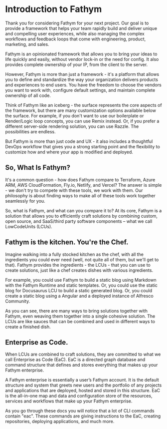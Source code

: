 # Introduction to Fathym

Thank you for considering Fathym for your next project. Our goal is to provide a framework that helps your team rapidly build and deliver unique and compelling user experiences, while also managing the complex workflows and feedback loops that come with engineering, product, marketing, and sales.

Fathym is an opinionated framework that allows you to bring your ideas to life quickly and easily, without vendor lock-in or the need for config. It also provides complete ownership of your IP, from the client to the server.

However, Fathym is more than just a framework - it's a platform that allows you to define and standardize the way your organization delivers products and experiences to end users. You have the freedom to choose the vendors you want to work with, configure default settings, and maintain complete ownership of all code.

Think of Fathym like an iceberg - the surface represents the core aspects of the framework, but there are many customization options available below the surface. For example, if you don't want to use our boilerplate or Render/Logic loop concepts, you can use Remix instead. Or, if you prefer a different server-side rendering solution, you can use Razzle. The possibilities are endless.

But Fathym is more than just code and UX - it also includes a thoughtful DevOps workflow that gives you a strong starting point and the flexibility to customize how and where your app is modified and deployed.

## So, What Is Fathym?

It's a common question - how does Fathym compare to Terraform, Azure ARM, AWS CloudFormation, Fly.io, Netlify, and Vercel? The answer is simple - we don't try to compete with these tools, we work with them. Our philosophy is about finding ways to make all of these tools work together seamlessly for you.

So, what is Fathym, and what can you compare it to? At its core, Fathym is a solution that allows you to efficiently craft solutions by combining custom, open source, and SaaS/third party software components – what we call LowCodeUnits (LCUs). 

## Fathym is the kitchen. You're the Chef.

Imagine walking into a fully stocked kitchen as the chef, with all the ingredients you could ever need (well, not quite all of them, but we'll get to that). Fathym provides the ingredients - the LCUs - that you can use to create solutions, just like a chef creates dishes with various ingredients.

For example, you could use Fathym to build a static blog using Markdown with the Fathym Runtime and static templates. Or, you could use the static blog for Docusaurus LCU to build a static generated blog. Or, you could create a static blog using a Angular and a deployed instance of Alfresco Community.

As you can see, there are many ways to bring solutions together with Fathym, even weaving them together into a single cohesive solution. The LCUs are like sauces that can be combined and used in different ways to create a finished dish.

## Enterprise as Code.

When LCUs are combined to craft solutions, they are committed to what we call Enterprise as Code (EaC). EaC is a directed graph database and command structure that defines and stores everything that makes up your Fathym enterprise. 

A Fathym enterprise is essentially a user’s Fathym account. It is the default structure and system that greets new users and the portfolio of any projects and applications that are deployed, hosted and stored in this structure. EaC is the all-in-one map and data and configuration store of the resources, services and workflows that make up your Fathym enterprise. 

As you go through these docs you will notice that a lot of CLI commands contain "eac". These commands are giving instructions to the EaC, creating repositories, deploying applications, and much more. 
